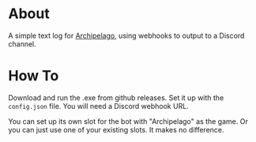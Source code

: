 # About

A simple text log for [Archipelago](https://archipelago.gg), using webhooks to output to a Discord channel.

# How To

Download and run the .exe from github releases. Set it up with the `config.json` file. You will need a Discord webhook
URL.

You can set up its own slot for the bot with "Archipelago" as the game. Or you can just use one of your existing slots. It
makes no difference.

